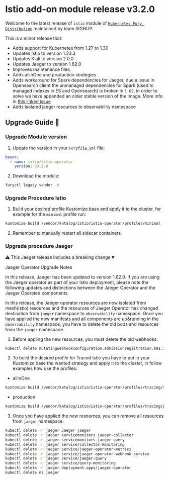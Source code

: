 # Istio add-on module release v3.2.0

Welcome to the latest release of `istio` module of [`Kubernetes Fury Distribution`](https://github.com/sighupio/fury-distribution) maintained by team SIGHUP.

This is a minor release that:

- Adds support for Kubernetes from 1.27 to 1.30
- Updates Istio to version 1.23.3
- Updates Kiali to version 2.0.0
- Updates Jaeger to version 1.62.0
- Improves maintenance files.
- Adds allInOne and production strategies
- Adds workaround for Spark dependencies for Jaeger, due a issue in Opensearch client the unmanaged dependencies for Spark (used to managed indexes in ES and Opensearch) is broken in `1.62`, in order to solve we have appended an older stable version of the image. More info in [ this linked issue](https://github.com/jaegertracing/spark-dependencies/issues/137#issuecomment-2119746686)
- Adds isolated jaeger resources to observability namespace

## Upgrade Guide 🦮
### Upgrade Module version

1. Update the version in your `Furyfile.yml` file:

```yaml
bases:
  - name: istio/istio-operator
    version: v3.2.0
```

2. Download the module:

```bash
furyctl legacy vendor -H
```

### Upgrade Procedure Istio

1. Build your desired profile Kustomize base and apply it to the cluster, for example for the `minimal` profile run:

```bash
kustomize build /vendor/katalog/istio/istio-operator/profiles/minimal | kubectl apply -f
```

2. Remember to manually restart all sidecar containers.


### Upgrade procedure Jaeger

⚠️ This Jaeger release includes a breaking change 💔

Jaeger Operator Upgrade Notes

In this release, Jaeger has been updated to version 1.62.0. If you are using the Jaeger operator as part of your Istio deployment, please note the following updates and distinctions between the Jaeger Operator and the Jaeger Operated components.

In this release, the Jaeger operator resources are now isolated from mesh(Istio) resources and the resources of Jaeger Operator has changed destination from `jaeger` namespace to `observability` namespace. Once you have applied the new manifests and all components are up&running in the `observability` namespace, you have to delete the old pods and resources from the `jaeger` namespace.

1. Before appling the new resources, you must delete the old webhooks:
```bash
kubectl delete mutatingwebhookconfiguration.admissionregistration.k8s.io/jaeger-operator-mutating-webhook-configuration validatingwebhookconfiguration.admissionregistration.k8s.io/jaeger-operator-validating-webhook-configuration -n jaeger
```

2. To build the desired profile for Traced Istio you have to put in your Kustomize base the wanted strategy and apply it to the cluster, in follow examples how use the profiles:

* allInOne
```bash
kustomize build /vendor/katalog/istio/istio-operator/profiles/tracing/simple | kubectl apply -f
```
* production
```bash
kustomize build /vendor/katalog/istio/istio-operator/profiles/tracing/production | kubectl apply -f
```

3. Once you have applied the new resources, you can remove all resources from `jaeger` namespace:


```bash
kubectl delete -n jaeger Jaeger jaeger
kubectl delete -n jaeger servicemonitors jaeger-collector
kubectl delete -n jaeger servicemonitors jaeger-query
kubectl delete -n jaeger service/collector-monitoring           
kubectl delete -n jaeger service/jaeger-operator-metrics        
kubectl delete -n jaeger service/jaeger-operator-webhook-service
kubectl delete -n jaeger service/jaeger-query                   
kubectl delete -n jaeger service/query-monitoring
kubectl delete -n jaeger deployment.apps/jaeger-operator
kubectl delete ns jaeger
```